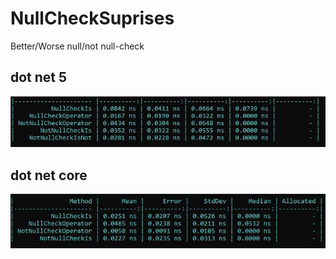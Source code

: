 # NullCheckSuprises
Better/Worse null/not null-check

## dot net 5

![result](resultsDotNetFive.JPG)

## dot net core
![result](result.jpg)
